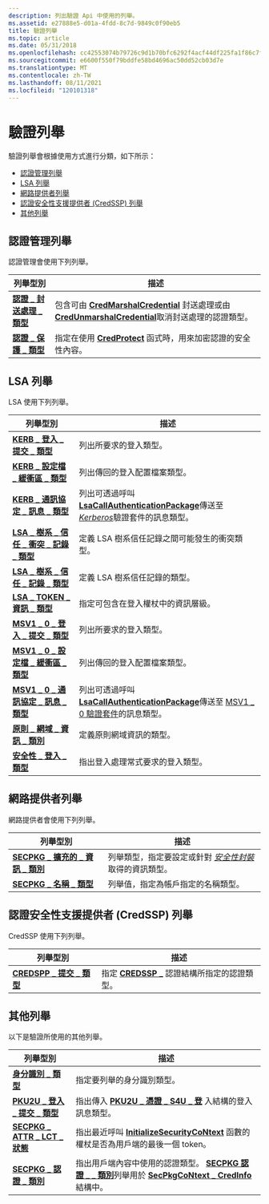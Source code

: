 ```yaml
---
description: 列出驗證 Api 中使用的列舉。
ms.assetid: e27888e5-d01a-4fdd-8c7d-9849c0f90eb5
title: 驗證列舉
ms.topic: article
ms.date: 05/31/2018
ms.openlocfilehash: cc42553074b79726c9d1b70bfc6292f4acf44df225fa1f86c7f7a28289ec8ab7
ms.sourcegitcommit: e6600f550f79bddfe58bd4696ac50dd52cb03d7e
ms.translationtype: MT
ms.contentlocale: zh-TW
ms.lasthandoff: 08/11/2021
ms.locfileid: "120101318"
---
```

# <a name="authentication-enumerations"></a>驗證列舉

驗證列舉會根據使用方式進行分類，如下所示：

-   [認證管理列舉](#credentials-management-enumerations)
-   [LSA 列舉](#lsa-enumerations)
-   [網路提供者列舉](#network-provider-enumerations)
-   [認證安全性支援提供者 (CredSSP) 列舉](#credential-security-support-provider-credssp-enumerations)
-   [其他列舉](#other-enumerations)

## <a name="credentials-management-enumerations"></a>認證管理列舉

認證管理會使用下列列舉。



| 列舉型別                                            | 描述                                                                                                                                                                                               |
|--------------------------------------------------------|-----------------------------------------------------------------------------------------------------------------------------------------------------------------------------------------------------------|
| [**認證 \_ 封送處理 \_ 類型**](/windows/desktop/api/WinCred/ne-wincred-cred_marshal_type)       | 包含可由 [**CredMarshalCredential**](/windows/desktop/api/WinCred/nf-wincred-credmarshalcredentiala) 封送處理或由 [**CredUnmarshalCredential**](/windows/desktop/api/WinCred/nf-wincred-credunmarshalcredentiala)取消封送處理的認證類型。<br/> |
| [**認證 \_ 保護 \_ 類型**](/windows/desktop/api/WinCred/ne-wincred-cred_protection_type) | 指定在使用 [**CredProtect**](/windows/desktop/api/WinCred/nf-wincred-credprotecta) 函式時，用來加密認證的安全性內容。<br/>                                                                  |



 

## <a name="lsa-enumerations"></a>LSA 列舉

LSA 使用下列列舉。



| 列舉型別                                                                                   | 描述                                                                                                                                                                                                                                                          |
|-----------------------------------------------------------------------------------------------|----------------------------------------------------------------------------------------------------------------------------------------------------------------------------------------------------------------------------------------------------------------------|
| [**KERB \_ 登入 \_ 提交 \_ 類型**](/windows/desktop/api/Ntsecapi/ne-ntsecapi-kerb_logon_submit_type)                                   | 列出所要求的登入類型。<br/>                                                                                                                                                                                                                  |
| [**KERB \_ 設定檔 \_ 緩衝區 \_ 類型**](/windows/desktop/api/Ntsecapi/ne-ntsecapi-kerb_profile_buffer_type)                               | 列出傳回的登入配置檔案類型。<br/>                                                                                                                                                                                                                 |
| [**KERB \_ 通訊協定 \_ 訊息 \_ 類型**](/windows/desktop/api/Ntsecapi/ne-ntsecapi-kerb_protocol_message_type)                           | 列出可透過呼叫 [**LsaCallAuthenticationPackage**](/windows/desktop/api/Ntsecapi/nf-ntsecapi-lsacallauthenticationpackage)傳送至 [*Kerberos*](/windows/desktop/SecGloss/k-gly)驗證套件的訊息類型。<br/> |
| [**LSA \_ 樹系 \_ 信任 \_ 衝突 \_ 記錄 \_ 類型**](/windows/desktop/api/Ntsecapi/ne-ntsecapi-lsa_forest_trust_collision_record_type) | 定義 LSA 樹系信任記錄之間可能發生的衝突類型。<br/>                                                                                                                                                                           |
| [**LSA \_ 樹系 \_ 信任 \_ 記錄 \_ 類型**](/windows/desktop/api/Ntsecapi/ne-ntsecapi-lsa_forest_trust_record_type)                      | 定義 LSA 樹系信任記錄的類型。<br/>                                                                                                                                                                                                           |
| [**LSA \_ TOKEN \_ 資訊 \_ 類型**](/windows/desktop/api/Ntsecpkg/ne-ntsecpkg-lsa_token_information_type)                           | 指定可包含在登入權杖中的資訊層級。<br/>                                                                                                                                                                                |
| [**MSV1 \_ 0 \_ 登入 \_ 提交 \_ 類型**](/windows/desktop/api/Ntsecapi/ne-ntsecapi-msv1_0_logon_submit_type)                              | 列出所要求的登入類型。<br/>                                                                                                                                                                                                                  |
| [**MSV1 \_ 0 \_ 設定檔 \_ 緩衝區 \_ 類型**](/windows/desktop/api/Ntsecapi/ne-ntsecapi-msv1_0_profile_buffer_type)                          | 列出傳回的登入配置檔案類型。<br/>                                                                                                                                                                                                                 |
| [**MSV1 \_ 0 \_ 通訊協定 \_ 訊息 \_ 類型**](/windows/desktop/api/Ntsecapi/ne-ntsecapi-msv1_0_protocol_message_type)                      | 列出可透過呼叫 [**LsaCallAuthenticationPackage**](/windows/desktop/api/Ntsecapi/nf-ntsecapi-lsacallauthenticationpackage)傳送至 [MSV1 \_ 0 驗證套件](msv1-0-authentication-package.md)的訊息類型。<br/>                                                 |
| [**原則 \_ 網域 \_ 資訊 \_ 類別**](/windows/desktop/api/Ntsecapi/ne-ntsecapi-policy_domain_information_class)                 | 定義原則網域資訊的類型。<br/>                                                                                                                                                                                                            |
| [**安全性 \_ 登入 \_ 類型**](/windows/desktop/api/Ntsecapi/ne-ntsecapi-security_logon_type)                                          | 指出登入處理常式要求的登入類型。<br/>                                                                                                                                                                                                 |



 

## <a name="network-provider-enumerations"></a>網路提供者列舉

網路提供者會使用下列列舉。



| 列舉型別                                                                       | 描述                                                                                                                                                                                |
|-----------------------------------------------------------------------------------|--------------------------------------------------------------------------------------------------------------------------------------------------------------------------------------------|
| [**SECPKG \_ 擴充的 \_ 資訊 \_ 類別**](/windows/desktop/api/Ntsecpkg/ne-ntsecpkg-secpkg_extended_information_class) | 列舉類型，指定要設定或針對 [*安全性封裝*](/windows/desktop/SecGloss/s-gly)取得的資訊類型。<br/> |
| [**SECPKG \_ 名稱 \_ 類型**](/windows/desktop/api/Ntsecpkg/ne-ntsecpkg-secpkg_name_type)                                    | 列舉值，指定為帳戶指定的名稱類型。<br/>                                                                                                     |



 

## <a name="credential-security-support-provider-credssp-enumerations"></a>認證安全性支援提供者 (CredSSP) 列舉

CredSSP 使用下列列舉。



| 列舉型別                                          | 描述                                                                                                  |
|------------------------------------------------------|--------------------------------------------------------------------------------------------------------------|
| [**CREDSPP \_ 提交 \_ 類型**](/windows/win32/api/credssp/ne-credssp-credspp_submit_type) | 指定 [**CREDSSP \_**](/windows/desktop/api/Credssp/ns-credssp-credssp_cred) 認證結構所指定的認證類型。<br/> |



 

## <a name="other-enumerations"></a>其他列舉

以下是驗證所使用的其他列舉。



| 列舉型別                                                   | 描述                                                                                                                                                                                                                |
|---------------------------------------------------------------|----------------------------------------------------------------------------------------------------------------------------------------------------------------------------------------------------------------------------|
| [**身分識別 \_ 類型**](/windows/win32/api/identitycommon/ne-identitycommon-identity_type)                       | 指定要列舉的身分識別類型。<br/>                                                                                                                                                                  |
| [**PKU2U \_ 登入 \_ 提交 \_ 類型**](/windows/desktop/api/Ntsecapi/ne-ntsecapi-pku2u_logon_submit_type) | 指出傳入 [**PKU2U \_ 憑證 \_ S4U \_ 登**](/windows/desktop/api/Ntsecapi/ns-ntsecapi-pku2u_certificate_s4u_logon) 入結構的登入訊息類型。<br/>                                                                                |
| [**SECPKG \_ ATTR \_ LCT \_ 狀態**](/windows/desktop/api/Sspi/ne-sspi-secpkg_attr_lct_status)   | 指出最近呼叫 [**InitializeSecurityCoNtext**](/windows/win32/api/sspi/nf-sspi-initializesecuritycontexta) 函數的權杖是否為用戶端的最後一個 token。<br/>                               |
| [**SECPKG \_ 認證 \_ 類別**](/windows/desktop/api/Sspi/ne-sspi-secpkg_cred_class)              | 指出用戶端內容中使用的認證類型。 [**SECPKG 認證 \_ \_ 類別**](/windows/desktop/api/Sspi/ne-sspi-secpkg_cred_class)列舉用於 [**SecPkgCoNtext \_ CredInfo**](/windows/desktop/api/Sspi/ns-sspi-secpkgcontext_credinfo)結構中。<br/> |



 

 


